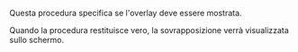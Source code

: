 Questa procedura specifica se l'overlay deve essere mostrata.

Quando la procedura restituisce vero, la sovrapposizione verrà visualizzata sullo schermo.